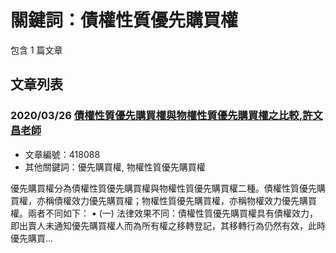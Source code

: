# 關鍵詞：債權性質優先購買權

包含 1 篇文章

## 文章列表

### 2020/03/26 [債權性質優先購買權與物權性質優先購買權之比較,許文昌老師](../../articles/418088_%E5%82%B5%E6%AC%8A%E6%80%A7%E8%B3%AA%E5%84%AA%E5%85%88%E8%B3%BC%E8%B2%B7%E6%AC%8A%E8%88%87%E7%89%A9%E6%AC%8A%E6%80%A7%E8%B3%AA%E5%84%AA%E5%85%88%E8%B3%BC%E8%B2%B7%E6%AC%8A%E4%B9%8B%E6%AF%94%E8%BC%83%2C%E8%A8%B1%E6%96%87%E6%98%8C%E8%80%81%E5%B8%AB.md)
- 文章編號：418088
- 其他關鍵詞：優先購買權, 物權性質優先購買權

優先購買權分為債權性質優先購買權與物權性質優先購買權二種。債權性質優先購買權，亦稱債權效力優先購買權；物權性質優先購買權，亦稱物權效力優先購買權。兩者不同如下： • (一) 法律效果不同：債權性質優先購買權具有債權效力，即出賣人未通知優先購買權人而為所有權之移轉登記，其移轉行為仍然有效，此時優先購買...
